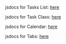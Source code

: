 jsdocs for Tasks List: [here](./taskslist/index.html)

jsdocs for Task Class: [here](./TaskClass/index.html)

jsdocs for Calendar: [here](./Calendar/index.html)

jsdocs for Tabs: [here](./tabs/index.html)

